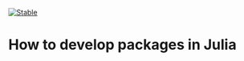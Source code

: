 [![Stable](https://img.shields.io/badge/docs-stable-blue.svg)](https://juliaturkudatascience.github.io/PkgTutorial.jl/stable/)

# How to develop packages in Julia
